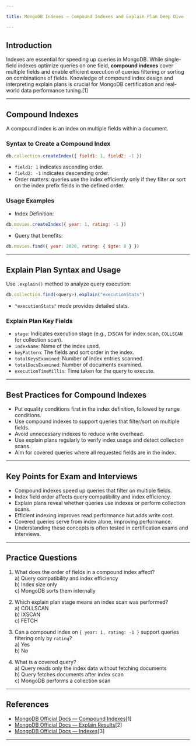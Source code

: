 ```yaml
---

title: MongoDB Indexes — Compound Indexes and Explain Plan Deep Dive

---
```


## Introduction

Indexes are essential for speeding up queries in MongoDB. While single-field indexes optimize queries on one field, **compound indexes** cover multiple fields and enable efficient execution of queries filtering or sorting on combinations of fields. Knowledge of compound index design and interpreting explain plans is crucial for MongoDB certification and real-world data performance tuning.[1]

***

## Compound Indexes

A compound index is an index on multiple fields within a document.

### Syntax to Create a Compound Index

```js
db.collection.createIndex({ field1: 1, field2: -1 })
```

- `field1: 1` indicates ascending order.
- `field2: -1` indicates descending order.
- Order matters: queries use the index efficiently only if they filter or sort on the index prefix fields in the defined order.

### Usage Examples

- Index Definition:

```js
db.movies.createIndex({ year: 1, rating: -1 })
```

- Query that benefits:

```js
db.movies.find({ year: 2020, rating: { $gte: 8 } })
```

***

## Explain Plan Syntax and Usage

Use `.explain()` method to analyze query execution:

```js
db.collection.find(<query>).explain("executionStats")
```

- `"executionStats"` mode provides detailed stats.

### Explain Plan Key Fields

- `stage`: Indicates execution stage (e.g., `IXSCAN` for index scan, `COLLSCAN` for collection scan).
- `indexName`: Name of the index used.
- `keyPattern`: The fields and sort order in the index.
- `totalKeysExamined`: Number of index entries scanned.
- `totalDocsExamined`: Number of documents examined.
- `executionTimeMillis`: Time taken for the query to execute.

***

## Best Practices for Compound Indexes

- Put equality conditions first in the index definition, followed by range conditions.
- Use compound indexes to support queries that filter/sort on multiple fields.
- Avoid unnecessary indexes to reduce write overhead.
- Use explain plans regularly to verify index usage and detect collection scans.
- Aim for covered queries where all requested fields are in the index.

***

## Key Points for Exam and Interviews

- Compound indexes speed up queries that filter on multiple fields.
- Index field order affects query compatibility and index efficiency.
- Explain plans reveal whether queries use indexes or perform collection scans.
- Efficient indexing improves read performance but adds write cost.
- Covered queries serve from index alone, improving performance.
- Understanding these concepts is often tested in certification exams and interviews.

***

## Practice Questions

1. What does the order of fields in a compound index affect?  
a) Query compatibility and index efficiency  
b) Index size only  
c) MongoDB sorts them internally  

2. Which explain plan stage means an index scan was performed?  
a) COLLSCAN  
b) IXSCAN  
c) FETCH  

3. Can a compound index on `{ year: 1, rating: -1 }` support queries filtering only by `rating`?  
a) Yes  
b) No  

4. What is a covered query?  
a) Query reads only the index data without fetching documents  
b) Query fetches documents after index scan  
c) MongoDB performs a collection scan  

***

## References

- [MongoDB Official Docs — Compound Indexes](https://www.mongodb.com/docs/manual/core/index-compound/)[1]
- [MongoDB Official Docs — Explain Results](https://www.mongodb.com/docs/manual/reference/explain-results/)[2]
- [MongoDB Official Docs — Indexes](https://www.mongodb.com/docs/manual/indexes/)[3]

***
